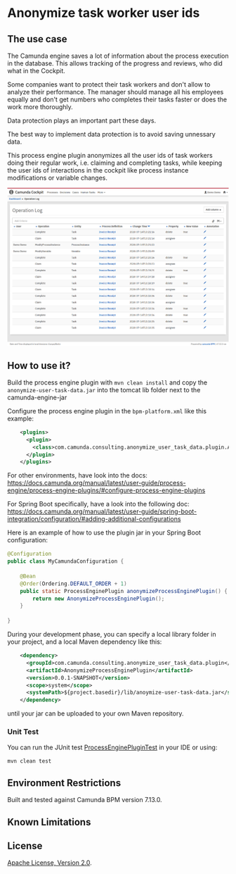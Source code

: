 # Anonymize task worker user ids

## The use case
The Camunda engine saves a lot of information about the process execution in the database.
This allows tracking of the progress and reviews, who did what in the Cockpit.

Some companies want to protect their task workers and don't allow to analyze their performance.
The manager should manage all his employees equally and don't get numbers who completes their tasks faster or does the work more thoroughly.

Data protection plays an important part these days.

The best way to implement data protection is to avoid saving unnessary data.

This process engine plugin anonymizes all the user ids of task workers doing their regular work, i.e. claiming and completing tasks, 
while keeping the user ids of interactions in the cockpit like process instance modifications or variable changes.

![operation log](images/anonymized-op-log-cockpit.png)
## How to use it?

Build the process engine plugin with `mvn clean install` and copy the `anonymize-user-task-data.jar` into the tomcat lib folder next to the camunda-engine-jar

Configure the process engine plugin in the `bpm-platform.xml` like this example:
```xml
    <plugins>
      <plugin>
        <class>com.camunda.consulting.anonymize_user_task_data.plugin.AnonymizeProcessEnginePlugin</class>
      </plugin>
    </plugins>
```
For other environments, have look into the docs: https://docs.camunda.org/manual/latest/user-guide/process-engine/process-engine-plugins/#configure-process-engine-plugins

For Spring Boot specifically, have a look into the following doc: https://docs.camunda.org/manual/latest/user-guide/spring-boot-integration/configuration/#adding-additional-configurations

Here is an example of how to use the plugin jar in your Spring Boot configuration:
```java
@Configuration
public class MyCamundaConfiguration {

    @Bean
    @Order(Ordering.DEFAULT_ORDER + 1)
    public static ProcessEnginePlugin anonymizeProcessEnginePlugin() {
        return new AnonymizeProcessEnginePlugin();
    }

}
```
During your development phase, you can specify a local library folder in your project, and a local Maven dependency like this:

```xml
    <dependency>
      <groupId>com.camunda.consulting.anonymize_user_task_data.plugin</groupId>
      <artifactId>AnonymizeProcessEnginePlugin</artifactId>
      <version>0.0.1-SNAPSHOT</version>
      <scope>system</scope>
      <systemPath>${project.basedir}/lib/anoymize-user-task-data.jar</systemPath>
    </dependency>
```

until your jar can be uploaded to your own Maven repository. 

### Unit Test
You can run the JUnit test [ProcessEnginePluginTest](/src/test/java/com/camunda/consulting/anonymize_user_task_data/ProcessEnginePluginTest.java) in your IDE or using:
```bash
mvn clean test
```

## Environment Restrictions
Built and tested against Camunda BPM version 7.13.0.

## Known Limitations

## License
[Apache License, Version 2.0](http://www.apache.org/licenses/LICENSE-2.0).

<!-- HTML snippet for index page
  <tr>
    <td><img src="snippets/user-task-data-examples/src/main/resources/process.png" width="100"></td>
    <td><a href="snippets/user-task-data-examples">Camunda BPM Process Application</a></td>
    <td>A Process Application for [Camunda BPM](http://docs.camunda.org).</td>
  </tr>
-->
<!-- Tweet
New @Camunda example: Camunda BPM Process Application - A Process Application for [Camunda BPM](http://docs.camunda.org). https://github.com/camunda-consulting/code/tree/master/snippets/user-task-data-examples
-->